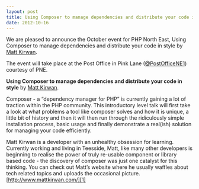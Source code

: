 ```yaml
---
layout: post
title: Using Composer to manage dependencies and distribute your code in style
date: 2012-10-16
---
```


We are pleased to announce the October event for PHP North East, Using Composer to manage dependencies and distribute your code in style by [Matt Kirwan][1].

The event will take place at the Post Office in Pink Lane ([@PostOfficeNE1][2]) courtesy of PNE.

**Using Composer to manage dependencies and distribute your code in style** by [Matt Kirwan][1].

Composer - a “dependency manager for PHP” is currently gaining a lot of traction within the PHP community. This introductory level talk will first take a look at what problems a tool like composer solves and how it is unique, a little bit of history and then it will then run through the ridiculously simple installation process, basic usage and finally demonstrate a real(ish) solution for managing your code efficiently.

Matt Kirwan is a developer with an unhealthy obsession for learning. Currently working and living in Teesside, Matt, like many other developers is beginning to realise the power of truly re-usable component or library based code - the discovery of composer was just one catalyst for this thinking. You can check out Matt’s website where he usually waffles about tech related topics and uploads the occasional picture. [http://www.mattkirwan.com/][1]

[1]: http://www.twitter.com/mattkirwan
[2]: http://www.twitter.com/PostOfficeNE1
